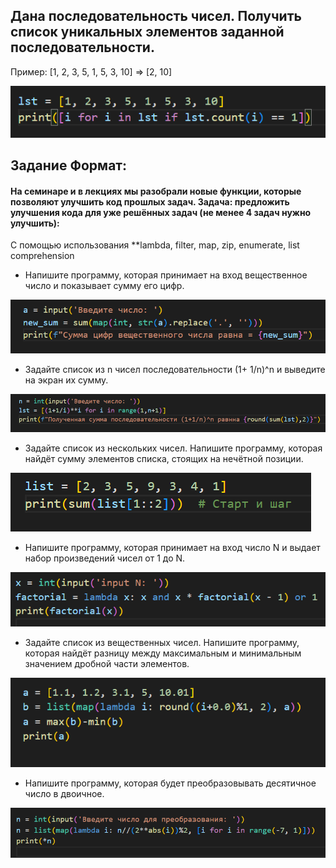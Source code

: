 ## Дана последовательность чисел. Получить список уникальных элементов заданной последовательности.

Пример: [1, 2, 3, 5, 1, 5, 3, 10] => [2, 10]

![Task1](https://github.com/MishelleDale/Python_6/raw/main/screenshot/Task1.png)


## Задание Формат: 
#### На семинаре и в лекциях мы разобрали новые функции, которые позволяют улучшить код прошлых задач. Задача: предложить улучшения кода для уже решённых задач (не менее 4 задач нужно улучшить):
С помощью использования **lambda, filter, map, zip, enumerate, list comprehension


* Напишите программу, которая принимает на вход вещественное число и показывает сумму его цифр.

![Task2](https://github.com/MishelleDale/Python_6/raw/main/screenshot/Task2.png)
* Задайте список из n чисел последовательности (1+ 1/n)^n и выведите на экран их сумму.

![Task3](https://github.com/MishelleDale/Python_6/raw/main/screenshot/Task3.png)
* Задайте список из нескольких чисел. Напишите программу, которая найдёт сумму элементов списка, стоящих на нечётной позиции.

![Task4](https://github.com/MishelleDale/Python_6/raw/main/screenshot/Task4.png)
* Напишите программу, которая принимает на вход число N и выдает набор произведений чисел от 1 до N.

![Task5](https://github.com/MishelleDale/Python_6/raw/main/screenshot/Task5.png)
* Задайте список из вещественных чисел. Напишите программу, которая найдёт разницу между максимальным и минимальным значением дробной части элементов.

![Task6](https://github.com/MishelleDale/Python_6/raw/main/screenshot/Task6.png)
* Напишите программу, которая будет преобразовывать десятичное число в двоичное.

![Task7](https://github.com/MishelleDale/Python_6/raw/main/screenshot/Task7.png)
